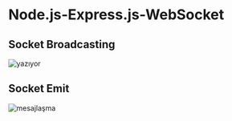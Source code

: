 # Node.js-Express.js-WebSocket
## Socket Broadcasting
![yazıyor](https://user-images.githubusercontent.com/57464067/121953977-e5c23380-cd66-11eb-9b45-d8eb2402de8d.png)
## Socket Emit
![mesajlaşma](https://user-images.githubusercontent.com/57464067/121953990-e8248d80-cd66-11eb-85b4-3f40cfa58831.png)
